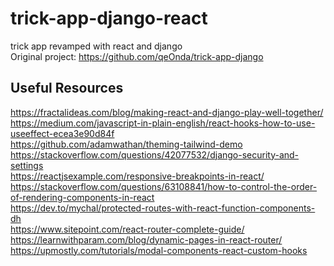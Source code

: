 # trick-app-django-react
trick app revamped with react and django  
Original project: https://github.com/qeOnda/trick-app-django

## Useful Resources
https://fractalideas.com/blog/making-react-and-django-play-well-together/  
https://medium.com/javascript-in-plain-english/react-hooks-how-to-use-useeffect-ecea3e90d84f  
https://github.com/adamwathan/theming-tailwind-demo  
https://stackoverflow.com/questions/42077532/django-security-and-settings  
https://reactjsexample.com/responsive-breakpoints-in-react/  
https://stackoverflow.com/questions/63108841/how-to-control-the-order-of-rendering-components-in-react  
https://dev.to/mychal/protected-routes-with-react-function-components-dh  
https://www.sitepoint.com/react-router-complete-guide/  
https://learnwithparam.com/blog/dynamic-pages-in-react-router/  
https://upmostly.com/tutorials/modal-components-react-custom-hooks
